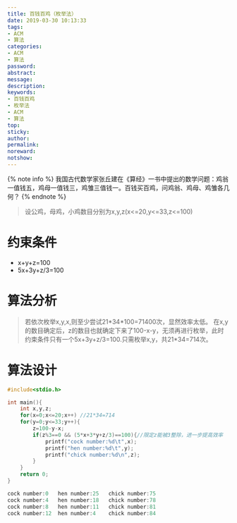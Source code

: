 ```yaml
---
title: 百钱百鸡（枚举法）
date: 2019-03-30 10:13:33
tags:
- ACM
- 算法
categories:
- ACM
- 算法
password:
abstract:
message:
description:
keywords:
- 百钱百鸡
- 枚举法
- ACM
- 算法
top:
sticky:
author:
permalink:
noreward:
notshow:
---
```


{% note info %}
我国古代数学家张丘建在《算经》一书中提出的数学问题：鸡翁一值钱五，鸡母一值钱三，鸡雏三值钱一。百钱买百鸡，问鸡翁、鸡母、鸡雏各几何？
{% endnote %}

<!--more-->
> 设公鸡，母鸡，小鸡数目分别为x,y,z(x<=20,y<=33,z<=100)

# 约束条件
- x+y+z=100
- 5x+3y+z/3=100

# 算法分析
>若依次枚举x,y,x,则至少尝试21\*34\*100=71400次，显然效率太低。
在x,y的数目确定后，z的数目也就确定下来了100-x-y，无须再进行枚举，此时约束条件只有一个5x+3y+z/3=100.只需枚举x,y，共21\*34=714次。

# 算法设计

```cpp
#include<stdio.h>

int main(){
    int x,y,z;
    for(x=0;x<=20;x++) //21*34=714
    for(y=0;y<=33;y++){
        z=100-y-x;
        if(z%3==0 && (5*x+3*y+z/3)==100){//限定z能被3整除，进一步提高效率
            printf("cock number:%d\t",x);
            printf("hen number:%d\t",y);
            printf("chick number:%d\n",z);
        }
    }
	return 0;
}
```

```cpp 运行解
cock number:0   hen number:25   chick number:75
cock number:4   hen number:18   chick number:78
cock number:8   hen number:11   chick number:81
cock number:12  hen number:4    chick number:84
```
